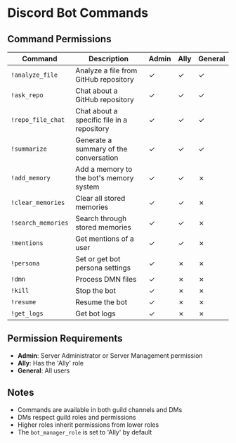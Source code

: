 # Discord Bot Commands

## Command Permissions

| Command | Description | Admin | Ally | General |
|---------|-------------|-------|------|---------|
| `!analyze_file` | Analyze a file from GitHub repository | ✓ | ✓ | ✓ |
| `!ask_repo` | Chat about a GitHub repository | ✓ | ✓ | ✓ |
| `!repo_file_chat` | Chat about a specific file in a repository | ✓ | ✓ | ✓ |
| `!summarize` | Generate a summary of the conversation | ✓ | ✓ | ✓ |
| `!add_memory` | Add a memory to the bot's memory system | ✓ | ✓ | ✗ |
| `!clear_memories` | Clear all stored memories | ✓ | ✓ | ✗ |
| `!search_memories` | Search through stored memories | ✓ | ✓ | ✗ |
| `!mentions` | Get mentions of a user | ✓ | ✓ | ✗ |
| `!persona` | Set or get bot persona settings | ✓ | ✗ | ✗ |
| `!dmn` | Process DMN files | ✓ | ✗ | ✗ |
| `!kill` | Stop the bot | ✓ | ✗ | ✗ |
| `!resume` | Resume the bot | ✓ | ✗ | ✗ |
| `!get_logs` | Get bot logs | ✓ | ✗ | ✗ |

## Permission Requirements

- **Admin**: Server Administrator or Server Management permission
- **Ally**: Has the 'Ally' role
- **General**: All users

## Notes

- Commands are available in both guild channels and DMs
- DMs respect guild roles and permissions
- Higher roles inherit permissions from lower roles
- The `bot_manager_role` is set to 'Ally' by default 
